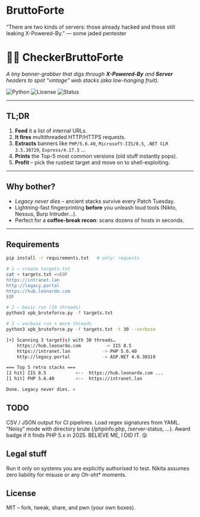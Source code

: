 # BruttoForte

“There are two kinds of servers: those already hacked and those still leaking X-Powered-By.”
— some jaded pentester

# 🕵️‍♂️ CheckerBruttoForte  
_A tiny banner-grabber that digs through **X-Powered-By** and **Server** headers to spot “vintage” web stacks (aka low-hanging fruit)._  

![Python](https://img.shields.io/badge/Python-3.8%2B-blue) ![License](https://img.shields.io/badge/License-MIT-green) ![Status](https://img.shields.io/badge/status-hack_in_progress-ff69b4)

---

## TL;DR
1. **Feed** it a list of internal URLs.  
2. **It fires** multithreaded HTTP/HTTPS requests.  
3. **Extracts** banners like `PHP/5.6.40`, `Microsoft-IIS/8.5`, `.NET CLR 3.5.30729`, `Express/4.17.3` …  
4. **Prints** the Top-5 most common versions (old stuff instantly pops).  
5. **Profit** – pick the rustiest target and move on to shell-exploiting.

---

## Why bother?
- _Legacy never dies_ – ancient stacks survive every Patch Tuesday.  
- Lightning-fast fingerprinting **before** you unleash loud tools (Nikto, Nessus, Burp Intruder…).  
- Perfect for a **coffee-break recon**: scans dozens of hosts in seconds.

---

## Requirements
```bash
pip install -r requirements.txt   # only: requests

# 1 – create targets.txt
cat > targets.txt <<EOF
https://intranet.lan
http://legacy.portal
https://hub.leonardo.com
EOF

# 2 – basic run (10 threads)
python3 xpb_bruteforce.py -f targets.txt

# 3 – verbose run + more threads
python3 xpb_bruteforce.py -f targets.txt -t 30 --verbose

[+] Scanning 3 target(s) with 30 threads…
    https://hub.leonardo.com         -> IIS 8.5
    https://intranet.lan            -> PHP 5.6.40
    http://legacy.portal            -> ASP.NET 4.0.30319

=== Top 5 retro stacks ===
[2 hit] IIS 8.5           <--  https://hub.leonardo.com ...
[1 hit] PHP 5.6.40        <--  https://intranet.lan

Done. Legacy never dies. 💀
```

## TODO
CSV / JSON output for CI pipelines.
Load regex signatures from YAML.
“Noisy” mode with directory brute (/phpinfo.php, /server-status, …).
Award badge if it finds PHP 5.x in 2025. BELIEVE ME, I DID IT. 😜

## Legal stuff
Run it only on systems you are explicitly authorised to test.
Nikita assumes zero liability for misuse or any Oh-sht* moments.

## License
MIT – fork, tweak, share, and pwn (your own boxes).
